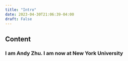 ```yaml
---
title: "Intro"
date: 2023-04-30T21:06:39-04:00
draft: False
---
```

## Content 

### I am Andy Zhu. I am now at New York University
